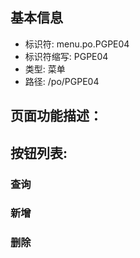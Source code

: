 
## 基本信息

- 标识符: menu.po.PGPE04
- 标识符缩写: PGPE04
- 类型: 菜单
- 路径: /po/PGPE04

## 页面功能描述：





## 按钮列表:


### 查询



### 新增



### 删除


